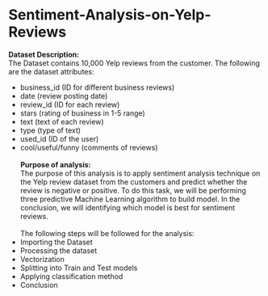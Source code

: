 # Sentiment-Analysis-on-Yelp-Reviews

<strong>Dataset Description:</strong></br>
The Dataset contains 10,000 Yelp reviews from the customer. The following are the dataset attributes:</br>
* business_id (ID for different business reviews)</br>
* date (review posting date)</br>
* review_id (ID for each review)</br>
* stars (rating of business in 1-5 range)</br>
* text (text of each review)</br>
* type (type of text)</br>
* used_id (ID of the user)</br>
* cool/useful/funny (comments of reviews)</br></br>
<strong>Purpose of analysis:</strong></br>
The purpose of this analysis is to apply sentiment analysis technique on the Yelp review dataset from the customers and predict whether the review is negative or positive. To do this task, we will be performing three predictive Machine Learning algorithm to build model. In the conclusion, we will identifying which model is best for sentiment reviews.</br></br>
The following steps will be followed for the analysis:</br>
* Importing the Dataset</br>
* Processing the dataset</br>
* Vectorization</br>
* Splitting into Train and Test models</br>
* Applying classification method</br>
* Conclusion</br>

